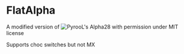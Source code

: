 # FlatAlpha
A modified version of ![PyrooL's](https://github.com/pyrool) Alpha28 with permission under MIT license 

Supports choc switches but not MX
